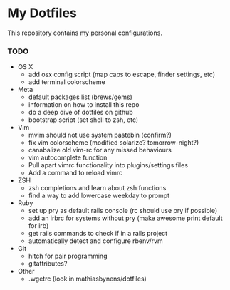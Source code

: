 # My Dotfiles
This repository contains my personal configurations.

### TODO
* OS X
  * add osx config script (map caps to escape, finder settings, etc)
  * add terminal colorscheme
* Meta
  * default packages list (brews/gems)
  * information on how to install this repo
  * do a deep dive of dotfiles on github
  * bootstrap script (set shell to zsh, etc)
* Vim
  * mvim should not use system pastebin (confirm?)
  * fix vim colorscheme (modified solarize? tomorrow-night?)
  * canabalize old vim-rc for any missed behaviours
  * vim autocomplete function
  * Pull apart vimrc functionality into plugins/settings files
  * Add a command to reload vimrc
* ZSH
  * zsh completions and learn about zsh functions
  * find a way to add lowercase weekday to prompt
* Ruby
  * set up pry as default rails console (rc should use pry if possible)
  * add an irbrc for systems without pry (make awesome print default for irb)
  * get rails commands to check if in a rails project
  * automatically detect and configure rbenv/rvm
* Git
  * hitch for pair programming
  * gitattributes?
* Other
  * .wgetrc (look in mathiasbynens/dotfiles)
